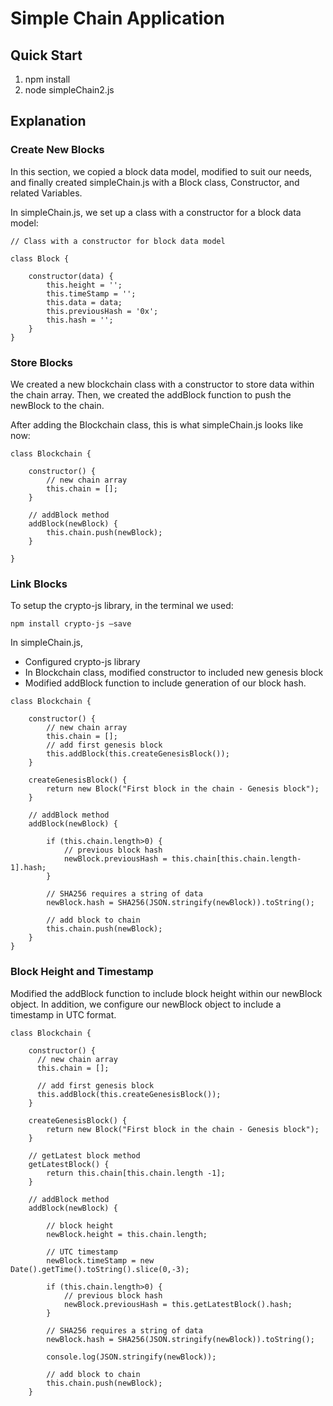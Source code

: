 # Simple Chain Application

## Quick Start

1. npm install
2. node simpleChain2.js

## Explanation

### Create New Blocks

In this section, we copied a block data model, modified to suit our needs, and finally created simpleChain.js with a Block class, Constructor, and related Variables.

In simpleChain.js, we set up a class with a constructor for a block data model:

```
// Class with a constructor for block data model

class Block {

    constructor(data) {
        this.height = '';
        this.timeStamp = '';
        this.data = data;
        this.previousHash = '0x';
        this.hash = '';
    }
}
```

### Store Blocks

We created a new blockchain class with a constructor to store data within the chain array. Then, we created the addBlock function to push the newBlock to the chain.

After adding the Blockchain class, this is what simpleChain.js looks like now:

```
class Blockchain {

    constructor() {
        // new chain array
        this.chain = [];
    }

    // addBlock method
    addBlock(newBlock) {
        this.chain.push(newBlock);
    }

}
```

### Link Blocks

To setup the crypto-js library, in the terminal we used:

```
npm install crypto-js —save
```

In simpleChain.js,
* Configured crypto-js library
* In Blockchain class, modified constructor to included new genesis block
* Modified addBlock function to include generation of our block hash.

```
class Blockchain {

    constructor() {
        // new chain array
        this.chain = [];
        // add first genesis block
        this.addBlock(this.createGenesisBlock());
    }

    createGenesisBlock() {
        return new Block("First block in the chain - Genesis block");
    }

    // addBlock method
    addBlock(newBlock) {

        if (this.chain.length>0) {
            // previous block hash
            newBlock.previousHash = this.chain[this.chain.length-1].hash;
        }

        // SHA256 requires a string of data
        newBlock.hash = SHA256(JSON.stringify(newBlock)).toString();

        // add block to chain
        this.chain.push(newBlock);
    }
}
```

### Block Height and Timestamp

Modified the addBlock function to include block height within our newBlock object. In addition, we configure our newBlock object to include a timestamp in UTC format.

```
class Blockchain {

    constructor() {
      // new chain array
      this.chain = [];

      // add first genesis block
      this.addBlock(this.createGenesisBlock());
    }

    createGenesisBlock() {
        return new Block("First block in the chain - Genesis block");
    }

    // getLatest block method
    getLatestBlock() {
        return this.chain[this.chain.length -1];
    }

    // addBlock method
    addBlock(newBlock) {

        // block height
        newBlock.height = this.chain.length;

        // UTC timestamp
        newBlock.timeStamp = new Date().getTime().toString().slice(0,-3);

        if (this.chain.length>0) {
            // previous block hash
            newBlock.previousHash = this.getLatestBlock().hash;
        }

        // SHA256 requires a string of data
        newBlock.hash = SHA256(JSON.stringify(newBlock)).toString();

        console.log(JSON.stringify(newBlock));
        
        // add block to chain
        this.chain.push(newBlock);
    }
```